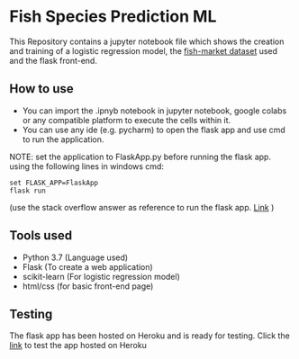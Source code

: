 # Fish Species Prediction ML

This Repository contains a jupyter notebook file which shows the creation and training of a logistic regression model, the [fish-market dataset](https://www.kaggle.com/aungpyaeap/fish-market) used and the flask front-end.

## How to use

* You can import the .ipnyb notebook in jupyter notebook, google colabs or any compatible platform to execute the cells within it.
* You can use any ide (e.g. pycharm) to open the flask app and use cmd to run the application.

NOTE: set the application to FlaskApp.py before running the flask app. using the following lines in windows cmd:
```
set FLASK_APP=FlaskApp
flask run
```
(use the stack overflow answer as reference to run the flask app. [Link](https://stackoverflow.com/a/57400523/6795246) )

## Tools used
* Python 3.7 (Language used)
* Flask (To create a web application)
* scikit-learn (For logistic regression model)
* html/css (for basic front-end page)

## Testing

The flask app has been hosted on Heroku and is ready for testing. Click the [link]() to test the app hosted on Heroku
